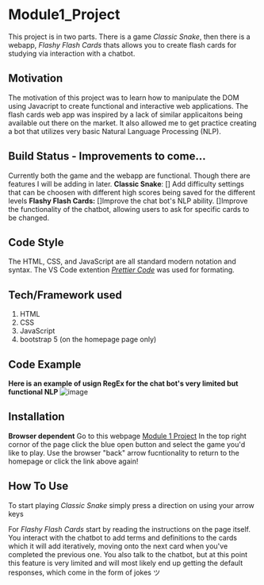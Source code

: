 # Module1_Project
This project is in two parts. There is a game _Classic Snake_, then there is a webapp, _Flashy Flash Cards_ thats allows you to create flash cards for studying via interaction with a chatbot.

## Motivation
The motivation of this project was to learn how to manipulate the DOM using Javacript to create functional and interactive web applications. 
The flash cards web app was inspired by a lack of similar applicaitons being available out there on the market. It also allowed me to get practice creating a bot
that utilizes very basic Natural Language Processing (NLP).

Build Status - Improvements to come...
--------------------------------------
Currently both the game and the webapp are functional. Though there are features I will be adding in later.
**Classic Snake**: 
[] Add difficulty settings that can be choosen with different high scores being saved for the different levels
**Flashy Flash Cards:** 
[]Improve the chat bot's NLP ability. 
[]Improve the functionality of the chatbot, allowing users to ask for specific cards to be changed. 

Code Style
-------------
The HTML, CSS, and JavaScript are all standard modern notation and syntax. The VS Code extention [_Prettier Code_](https://prettier.io/) was used for formating.

Tech/Framework used
-------------------
1. HTML
2. CSS
3. JavaScript       
5. bootstrap 5 (on the homepage page only)

Code Example
-----------
**Here is an example of usign RegEx for the chat bot's very limited but functional NLP**
![image](https://github.com/LukeZem/Module1_Project/assets/102622914/a7a8a02b-862a-40c0-899a-cc7e9da2f3da)

Installation
-----------
**Browser dependent**
Go to this webpage [Module 1 Project](https://lukespage.com/MOD1_page.html)
In the top right cornor of the page click the blue open button and select the game you'd like to play.
Use the browser "back" arrow fucntionality to return to the homepage or click the link above again!

How To Use
---------
To start playing _Classic Snake_ simply press a direction on using your arrow keys

For _Flashy Flash Cards_ start by reading the instructions on the page itself. 
You interact with the chatbot to add terms and definitions to the cards which it will add iteratively, moving onto the next card when you've completed the previous one.
You also talk to the chatbot, but at this point this feature is very limited and will most likely end up getting the default responses, which come in the form of jokes ツ
